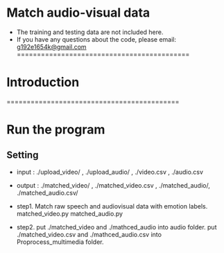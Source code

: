 # Match audio-visual data
- The training and testing data are not included here.
- If you have any questions about the code, please email: g192e1654k@gmail.com
===========================================
# Introduction 

===========================================
# Run the program

## Setting
- input : ./upload_video/ , ./upload_audio/ , ./video.csv , ./audio.csv
- output : ./matched_video/ , ./matched_video.csv , ./matched_audio/, ./matched_audio.csv/

- step1. Match raw speech and audiovisual data with emotion labels.
matched_video.py
matched_audio.py

- step2. put ./matched_video and ./mathced_audio into audio folder.
put ./matched_video.csv and ./mathced_audio.csv into Proprocess_multimedia folder.
